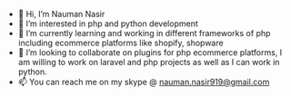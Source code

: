- 👋 Hi, I’m Nauman Nasir
- 👀 I’m interested in php and python development
- 🌱 I’m currently learning and working in different frameworks of php including ecommerce platforms like shopify, shopware
- 💞️ I’m looking to collaborate on plugins for php ecommerce platforms, I am willing to work on laravel and php projects as well as I can work in python.
- 📫 You can reach me on my skype @ nauman.nasir919@gmail.com

<!---
naumanxds/naumanxds is a ✨ special ✨ repository because its `README.md` (this file) appears on your GitHub profile.
You can click the Preview link to take a look at your changes.
--->
